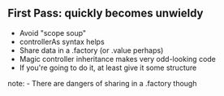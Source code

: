 ##  First Pass: quickly becomes unwieldy

- Avoid "scope soup"
- controllerAs syntax helps
- Share data in a .factory (or .value perhaps)
- Magic controller inheritance makes very odd-looking code
- If you're going to do it, at least give it some structure

note:
    - There are dangers of sharing in a .factory though
